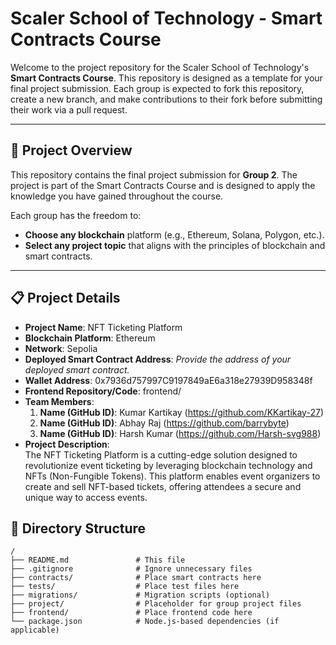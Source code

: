 # Scaler School of Technology - Smart Contracts Course

Welcome to the project repository for the Scaler School of Technology's **Smart Contracts Course**. This repository is designed as a template for your final project submission. Each group is expected to fork this repository, create a new branch, and make contributions to their fork before submitting their work via a pull request.

---

## 📖 Project Overview

This repository contains the final project submission for **Group 2**. The project is part of the Smart Contracts Course and is designed to apply the knowledge you have gained throughout the course.

Each group has the freedom to:
- **Choose any blockchain** platform (e.g., Ethereum, Solana, Polygon, etc.).
- **Select any project topic** that aligns with the principles of blockchain and smart contracts.

---

## 📋 Project Details

- **Project Name**: NFT Ticketing Platform
- **Blockchain Platform**: Ethereum
- **Network**: Sepolia
- **Deployed Smart Contract Address**: _Provide the address of your deployed smart contract._
- **Wallet Address**: 0x7936d757997C9197849aE6a318e27939D958348f
- **Frontend Repository/Code**: frontend/
- **Team Members**:
  1. **Name (GitHub ID)**: Kumar Kartikay (https://github.com/KKartikay-27)
  2. **Name (GitHub ID)**: Abhay Raj (https://github.com/barrybyte)
  3. **Name (GitHub ID)**: Harsh Kumar (https://github.com/Harsh-svg988)
- **Project Description**:  
  The NFT Ticketing Platform is a cutting-edge solution designed to revolutionize event ticketing by leveraging blockchain technology and NFTs (Non-Fungible Tokens). This platform enables event organizers to create and sell NFT-based tickets, offering attendees a secure and unique way to access events.


## 📂 Directory Structure

```plaintext
/
├── README.md               # This file
├── .gitignore              # Ignore unnecessary files
├── contracts/              # Place smart contracts here
├── tests/                  # Place test files here
├── migrations/             # Migration scripts (optional)
├── project/                # Placeholder for group project files
├── frontend/               # Place frontend code here
└── package.json            # Node.js-based dependencies (if applicable)
```
